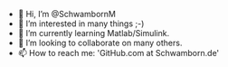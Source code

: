 - 👋 Hi, I’m @SchwambornM
- 👀 I’m interested in many things ;-)
- 🌱 I’m currently learning Matlab/Simulink.
- 💞️ I’m looking to collaborate on many others.
- 📫 How to reach me: 'GitHub.com at Schwamborn.de'
